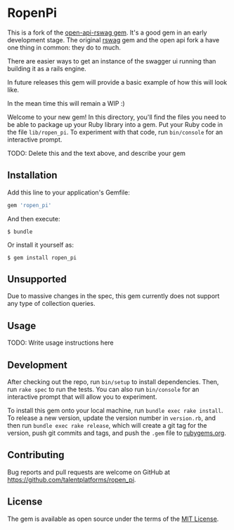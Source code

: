 # RopenPi

This is a fork of the [open-api-rswag gem](https://github.com/jdanielian/open-api-rswag).
It's a good gem in an early development stage. The original [rswag](https://github.com/rswag/rswag) gem and the open api fork a have one thing in common: they do to much.

There are easier ways to get an instance of the swagger ui running than building it as a rails engine.

In future releases this gem will provide a basic example of how this will look like.

In the mean time this will remain a WIP :)


Welcome to your new gem! In this directory, you'll find the files you need to be able to package up your Ruby library into a gem. Put your Ruby code in the file `lib/ropen_pi`. To experiment with that code, run `bin/console` for an interactive prompt.

TODO: Delete this and the text above, and describe your gem

## Installation

Add this line to your application's Gemfile:

```ruby
gem 'ropen_pi'
```

And then execute:

    $ bundle

Or install it yourself as:

    $ gem install ropen_pi

## Unsupported

Due to massive changes in the spec, this gem currently does not support any type of collection queries.

## Usage

TODO: Write usage instructions here

## Development

After checking out the repo, run `bin/setup` to install dependencies. Then, run `rake spec` to run the tests. You can also run `bin/console` for an interactive prompt that will allow you to experiment.

To install this gem onto your local machine, run `bundle exec rake install`. To release a new version, update the version number in `version.rb`, and then run `bundle exec rake release`, which will create a git tag for the version, push git commits and tags, and push the `.gem` file to [rubygems.org](https://rubygems.org).

## Contributing

Bug reports and pull requests are welcome on GitHub at https://github.com/talentplatforms/ropen_pi.

## License

The gem is available as open source under the terms of the [MIT License](https://opensource.org/licenses/MIT).
